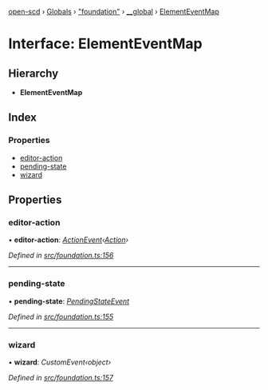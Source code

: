 [open-scd](../README.md) › [Globals](../globals.md) › ["foundation"](../modules/_foundation_.md) › [__global](../modules/_foundation_.__global.md) › [ElementEventMap](_foundation_.__global.elementeventmap.md)

# Interface: ElementEventMap

## Hierarchy

* **ElementEventMap**

## Index

### Properties

* [editor-action](_foundation_.__global.elementeventmap.md#editor-action)
* [pending-state](_foundation_.__global.elementeventmap.md#pending-state)
* [wizard](_foundation_.__global.elementeventmap.md#wizard)

## Properties

###  editor-action

• **editor-action**: *[ActionEvent](../modules/_foundation_.md#actionevent)‹[Action](../modules/_foundation_.md#action)›*

*Defined in [src/foundation.ts:156](https://github.com/openscd/open-scd/blob/b4790ce/src/foundation.ts#L156)*

___

###  pending-state

• **pending-state**: *[PendingStateEvent](../modules/_foundation_.md#pendingstateevent)*

*Defined in [src/foundation.ts:155](https://github.com/openscd/open-scd/blob/b4790ce/src/foundation.ts#L155)*

___

###  wizard

• **wizard**: *CustomEvent‹object›*

*Defined in [src/foundation.ts:157](https://github.com/openscd/open-scd/blob/b4790ce/src/foundation.ts#L157)*
